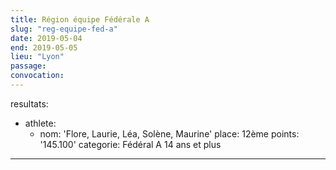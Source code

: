 ```yaml
---
title: Région équipe Fédérale A
slug: "reg-equipe-fed-a"
date: 2019-05-04
end: 2019-05-05
lieu: "Lyon"
passage:
convocation:
---
```

resultats:
  - athlete:
      - nom: 'Flore, Laurie, Léa, Solène, Maurine'
        place: 12ème
        points: '145.100'
    categorie: Fédéral A 14 ans et plus
---
